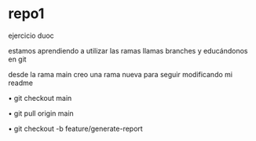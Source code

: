 # repo1

ejercicio duoc



estamos aprendiendo a utilizar las ramas llamas branches y educándonos en git





desde la rama main creo una rama nueva para seguir modificando mi readme



•	git checkout main

•	git pull origin main

•	git checkout -b feature/generate-report



